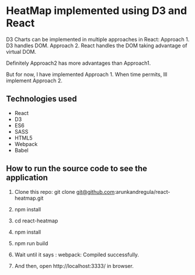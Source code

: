 # HeatMap implemented using D3 and React
D3 Charts can be implemented in multiple approaches in React:
Approach 1. D3 handles DOM.
Approach 2. React handles the DOM taking advantage of virtual DOM.

Definitely Approach2 has more advantages than Approach1.

But for now, I have implemented Approach 1. When time permits, Ill implement Approach 2.

## Technologies used

- React
- D3
- ES6
- SASS
- HTML5
- Webpack
- Babel

## How to run the source code to see the application
1. Clone this repo:
git clone git@github.com:arunkandregula/react-heatmap.git

2. npm install
3. cd react-heatmap
4. npm install
5. npm run build
6. Wait until it says : webpack: Compiled successfully.
6. And then, open http://localhost:3333/ in browser.


